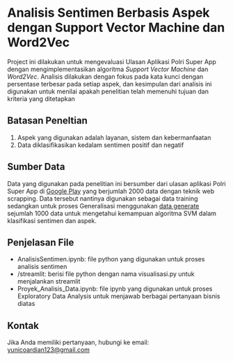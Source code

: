 # Analisis Sentimen Berbasis Aspek dengan Support Vector Machine dan Word2Vec
Project ini dilakukan untuk mengevaluasi Ulasan Aplikasi Polri Super App dengan mengimplementasikan algoritma *Support Vector Machine* dan *Word2Vec*. Analisis 
dilakukan dengan fokus pada kata kunci dengan persentase terbesar pada setiap aspek, dan kesimpulan dari analisis ini digunakan untuk menilai apakah penelitian telah memenuhi tujuan dan kriteria yang ditetapkan 

## Batasan Peneltian
1. Aspek yang digunakan adalah layanan, sistem dan kebermanfaatan
2. Data diklasifikasikan kedalam sentimen positif dan negatif

## Sumber Data
Data yang digunakan pada penelitian ini bersumber dari ulasan aplikasi Polri Super App di [Google Play](https://github.com/YunicoArdianPradana/Analisis-Sentimen-Berbasis-Aspek-dengan-SVM-dan-Word2Vec/blob/master/Data_Fix.xlsx)
yang berjumlah 2000 data dengan teknik web scrapping. Data tersebut nantinya digunakan sebagai data training sedangkan untuk proses Generalisasi menggunakan [data generate](https://github.com/YunicoArdianPradana/Analisis-Sentimen-Berbasis-Aspek-dengan-SVM-dan-Word2Vec/blob/master/Data%20Generate%201000.xlsx) sejumlah 1000 data untuk mengetahui kemampuan algoritma SVM dalam klasifikasi sentimen dan aspek.

## Penjelasan File
- AnalisisSentimen.ipynb: file python yang digunakan untuk proses analisis sentimen 
- /streamlit: berisi file python dengan nama visualisasi.py untuk menjalankan streamlit
- Proyek_Analisis_Data.ipynb: file ipynb yang digunakan untuk proses Exploratory Data Analysis untuk menjawab berbagai pertanyaan bisnis diatas


## Kontak
Jika Anda memiliki pertanyaan, hubungi ke email: yunicoardian123@gmail.com

